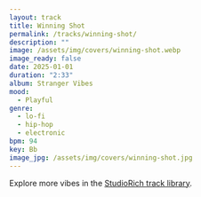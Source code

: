 ```yaml
---
layout: track
title: Winning Shot
permalink: /tracks/winning-shot/
description: ""
image: /assets/img/covers/winning-shot.webp
image_ready: false
date: 2025-01-01
duration: "2:33"
album: Stranger Vibes
mood:
  - Playful
genre:
  - lo-fi
  - hip-hop
  - electronic
bpm: 94
key: Bb
image_jpg: /assets/img/covers/winning-shot.jpg
---
```


Explore more vibes in the [StudioRich track library](/tracks/).
